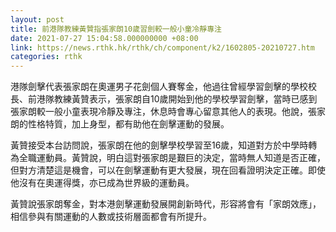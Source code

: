 ```yaml
---
layout: post
title: 前港隊教練黃贊指張家朗10歲習劍較一般小童冷靜專注
date: 2021-07-27 15:04:58.000000000 +08:00
link: https://news.rthk.hk/rthk/ch/component/k2/1602805-20210727.htm
categories: rthk
---
```


港隊劍擊代表張家朗在奧運男子花劍個人賽奪金，他過往曾經學習劍擊的學校校長、前港隊教練黃贊表示，張家朗自10歲開始到他的學校學習劍擊，當時已感到張家朗較一般小童表現冷靜及專注，休息時會專心留意其他人的表現。他說，張家朗的性格特質，加上身型，都有助他在劍擊運動的發展。

黃贊接受本台訪問說，張家朗在他的劍擊學校學習至16歲，知道對方於中學時轉為全職運動員。黃贊說，明白這對張家朗是艱巨的決定，當時無人知道是否正確，但對方清楚這是機會，可以在劍擊運動有更大發展，現在回看證明決定正確。即使他沒有在奧運得獎，亦已成為世界級的運動員。

黃贊說張家朗奪金，對本港劍擊運動發展開創新時代，形容將會有「家朗效應」，相信參與有關運動的人數或技術層面都會有所提升。
